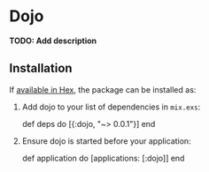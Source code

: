 # Dojo

**TODO: Add description**

## Installation

If [available in Hex](https://hex.pm/docs/publish), the package can be installed as:

  1. Add dojo to your list of dependencies in `mix.exs`:

        def deps do
          [{:dojo, "~> 0.0.1"}]
        end

  2. Ensure dojo is started before your application:

        def application do
          [applications: [:dojo]]
        end
